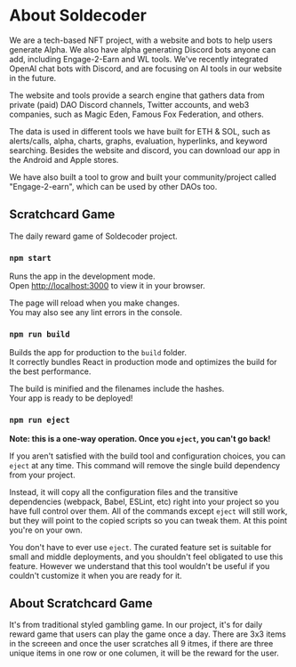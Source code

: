 # About Soldecoder

We are a tech-based NFT project, with a website and bots to help users generate Alpha. We also have alpha generating Discord bots anyone can add, including Engage-2-Earn and WL tools. We've recently integrated OpenAI chat bots with Discord, and are focusing on AI tools in our website in the future.

The website and tools provide a search engine that gathers data from private (paid) DAO Discord channels, Twitter accounts, and web3 companies, such as Magic Eden, Famous Fox Federation, and others.

The data is used in different tools we have built for ETH & SOL, such as alerts/calls, alpha, charts, graphs, evaluation, hyperlinks, and keyword searching. Besides the website and discord, you can download our app in the Android and Apple stores.

We have also built a tool to grow and built your community/project called "Engage-2-earn", which can be used by other DAOs too.

## Scratchcard Game

The daily reward game of Soldecoder project.

### `npm start`

Runs the app in the development mode.\
Open [http://localhost:3000](http://localhost:3000) to view it in your browser.

The page will reload when you make changes.\
You may also see any lint errors in the console.

### `npm run build`

Builds the app for production to the `build` folder.\
It correctly bundles React in production mode and optimizes the build for the best performance.

The build is minified and the filenames include the hashes.\
Your app is ready to be deployed!

### `npm run eject`

**Note: this is a one-way operation. Once you `eject`, you can't go back!**

If you aren't satisfied with the build tool and configuration choices, you can `eject` at any time. This command will remove the single build dependency from your project.

Instead, it will copy all the configuration files and the transitive dependencies (webpack, Babel, ESLint, etc) right into your project so you have full control over them. All of the commands except `eject` will still work, but they will point to the copied scripts so you can tweak them. At this point you're on your own.

You don't have to ever use `eject`. The curated feature set is suitable for small and middle deployments, and you shouldn't feel obligated to use this feature. However we understand that this tool wouldn't be useful if you couldn't customize it when you are ready for it.

## About Scratchcard Game

It's from traditional styled gambling game.
In our project, it's for daily reward game that users can play the game once a day.
There are 3x3 items in the screeen and once the user scratches all 9 itmes, if there are three unique items in one row or one columen, it will be the reward for the user.

